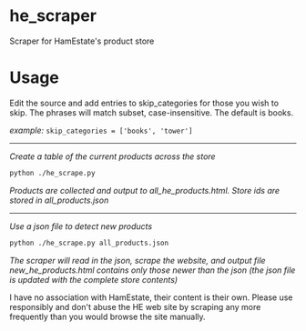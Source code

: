 # he_scraper
Scraper for HamEstate's product store

# Usage
Edit the source and add entries to skip_categories for those you wish to skip. The phrases will match subset, case-insensitive. The default is books.

_example:_ `skip_categories = ['books', 'tower']` 

---

_Create a table of the current products across the store_
```bash
python ./he_scrape.py
```
_Products are collected and output to all_he_products.html. Store ids are stored in all_products.json_

---
_Use a json file to detect new products_
```bash
python ./he_scrape.py all_products.json
```
_The scraper will read in the json, scrape the website, and output file new_he_products.html contains only those newer than the json
(the json file is updated with the complete store contents)_

I have no association with HamEstate, their content is their own. Please use responsibly and don't abuse the HE web site by scraping any more frequently than you would browse the site manually.
